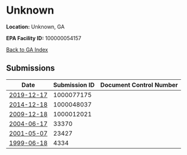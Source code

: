 # Unknown

**Location:** Unknown, GA

**EPA Facility ID:** 100000054157

[Back to GA Index](../../index.md)

## Submissions

| Date | Submission ID | Document Control Number |
|------|--------------|-------------------------|
| [2019-12-17](submissions/1000077175.md) | 1000077175 |  |
| [2014-12-18](submissions/1000048037.md) | 1000048037 |  |
| [2009-12-18](submissions/1000012021.md) | 1000012021 |  |
| [2004-06-17](submissions/33370.md) | 33370 |  |
| [2001-05-07](submissions/23427.md) | 23427 |  |
| [1999-06-18](submissions/4334.md) | 4334 |  |
